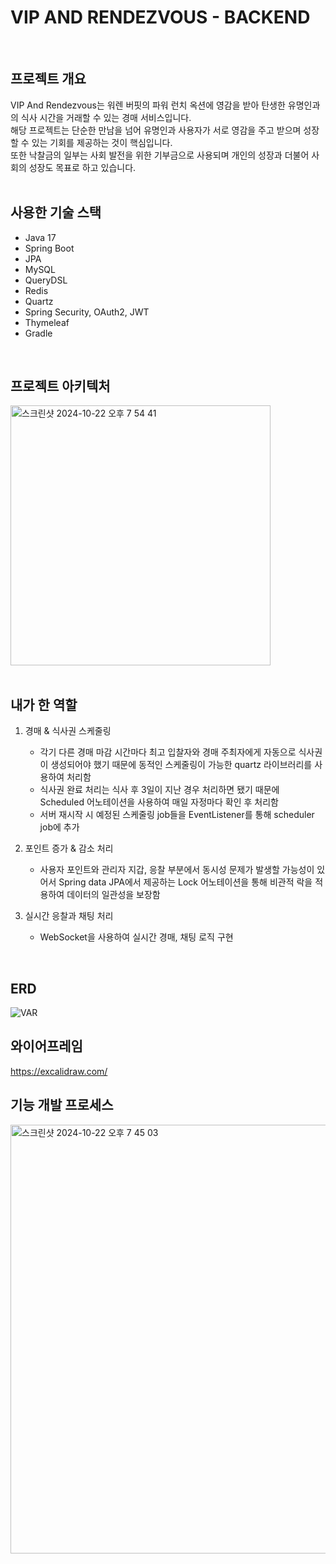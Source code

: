 # VIP AND RENDEZVOUS - BACKEND
<br>

## 프로젝트 개요
VIP And Rendezvous는 워렌 버핏의 파워 런치 옥션에 영감을 받아 탄생한 유명인과의 식사 시간을 거래할 수 있는 경매 서비스입니다.  
해당 프로젝트는 단순한 만남을 넘어 유명인과 사용자가 서로 영감을 주고 받으며 성장할 수 있는 기회를 제공하는 것이 핵심입니다.  
또한 낙찰금의 일부는 사회 발전을 위한 기부금으로 사용되며 개인의 성장과 더불어 사회의 성장도 목표로 하고 있습니다.
<br>
<br>

## 사용한 기술 스택
- Java 17
- Spring Boot
- JPA
- MySQL
- QueryDSL
- Redis
- Quartz
- Spring Security, OAuth2, JWT
- Thymeleaf
- Gradle
<br>

## 프로젝트 아키텍처
<img width="416" alt="스크린샷 2024-10-22 오후 7 54 41" src="https://github.com/user-attachments/assets/b49da97e-04b4-4f00-9a74-e593b5d9a90f">
<br>
<br>

## 내가 한 역할
1. 경매 & 식사권 스케줄링
   - 각기 다른 경매 마감 시간마다 최고 입찰자와 경매 주최자에게 자동으로 식사권이 생성되어야 했기 때문에 동적인 스케줄링이 가능한 quartz 라이브러리를 사용하여 처리함
   - 식사권 완료 처리는 식사 후 3일이 지난 경우 처리하면 됐기 때문에 Scheduled 어노테이션을 사용하여 매일 자정마다 확인 후 처리함
   - 서버 재시작 시 예정된 스케줄링 job들을 EventListener를 통해 scheduler job에 추가
  
2. 포인트 증가 & 감소 처리
   - 사용자 포인트와 관리자 지갑, 응찰 부분에서 동시성 문제가 발생할 가능성이 있어서 Spring data JPA에서 제공하는 Lock 어노테이션을 통해 비관적 락을 적용하여 데이터의 일관성을 보장함

3. 실시간 응찰과 채팅 처리
   - WebSocket을 사용하여 실시간 경매, 채팅 로직 구현 
<br>

## ERD
![VAR](https://github.com/user-attachments/assets/97b186e4-0870-413e-a4eb-6f9fa4b9ad4f)
<br>

## 와이어프레임
https://excalidraw.com/
<br>

## 기능 개발 프로세스
<img width="686" alt="스크린샷 2024-10-22 오후 7 45 03" src="https://github.com/user-attachments/assets/6e4f7be1-ad69-4735-a5d9-cd67780a3b76">
<br>
